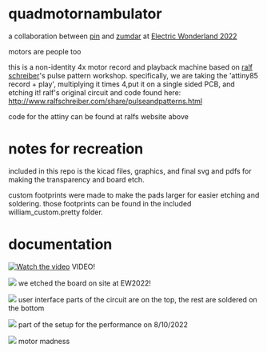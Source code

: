 # quadmotornambulator 

a collaboration between [pin](http://paulapin.net/) and [zumdar](https://freakylamps.com/) at [Electric Wonderland 2022](https://www.electric-wonderland.eu/)

motors are people too

this is a non-identity 4x motor record and playback machine based on [ralf schreiber](http://www.ralfschreiber.com/)'s pulse pattern workshop. specifically, we are taking the 'attiny85 record + play', multiplying it times 4,put it on a single sided PCB, and etching it!
ralf's original circuit and code found here: http://www.ralfschreiber.com/share/pulseandpatterns.html

code for the attiny can be found at ralfs website above 

# notes for recreation
included in this repo is the kicad files, graphics, and final svg and pdfs for making the transparency and board etch.

custom footprints were made to make the pads larger for easier etching and soldering. those footprints can be found in the included william_custom.pretty folder. 

# documentation

[![Watch the video](https://img.youtube.com/vi/qF2Il0cjl8Y/hqdefault.jpg)](https://youtu.be/qF2Il0cjl8Y)
VIDEO!
 
![](pics/pcb_sun.jpg)
we etched the board on site at EW2022! 

![](pics/populated_board.jpg)
user interface parts of the circuit are on the top, the rest are soldered on the bottom

![](pics/quad_setup_instructions.jpg)
part of the setup for the performance on 8/10/2022

![](pics/full_box.jpg)
motor madness
